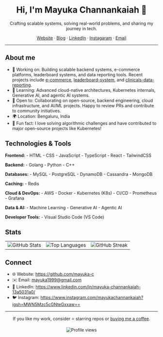<div align="center">

# Hi, I'm Mayuka Channankaiah 👋

Crafting scalable systems, solving real-world problems, and sharing my journey in tech.

[Website](https://github.com/mayuka-c) · [Blog](https://your-blog.com) · [LinkedIn](https://www.linkedin.com/in/mayuka-channankaiah-13a5031a0/) · [Instagaram](https://www.instagram.com/mayukachannankaiah?igsh=MWN5Mzc5cGNteGxxaw==) · [Email](mailto:mayuka1999@gmail.com)

</div>

---

## About me

 - 🔭 Working on: Building scalable backend systems, e-commerce platforms, leaderboard systems, and data reporting tools. Recent projects include [e-commerce](https://github.com/mayuka-c/e-commerce), [leaderboard-system](https://github.com/mayuka-c/leaderboard-system), and [clinicals-data-reporting](https://github.com/mayuka-c/clinicals-data-reporting).
 - 🧠 Learning: Advanced cloud-native architectures, Kubernetes internals, Generative AI, and agentic AI systems.
 - 🤝 Open to: Collaborating on open-source, backend engineering, cloud infrastructure, and AI/ML projects. Happy to review PRs and contribute to community initiatives.
 - 🌍 Location: Bengaluru, India
 - 🎯 Fun fact: I love solving algorithmic challenges and have contributed to major open-source projects like Kubernetes!


## Technologies & Tools

**Frontend:**
	- HTML
	- CSS
	- JavaScript
	- TypeScript
	- React
	- TailwindCSS

**Backend:**
	- Golang
	- Python
	- C++

**Databases:**
	- MySQL
	- PostgreSQL
	- DynamoDB
	- Cassandra
	- MongoDB

**Caching:**
	- Redis

**Cloud & DevOps:**
	- AWS
	- Docker
	- Kubernetes (K8s)
	- CI/CD
	- Prometheus
	- Grafana

**Data & AI:**
	- Machine Learning
	- Generative AI
	- Agentic AI

**Developer Tools:**
	- Visual Studio Code (VS Code)

## Stats

<div align="center">
	<table>
		<tr>
			<td>
				<img src="https://github-readme-stats.vercel.app/api?username=mayuka-c&show_icons=true&theme=github_dark&hide_border=true" alt="GitHub Stats" />
			</td>
			<td>
				<img src="https://github-readme-stats.vercel.app/api/top-langs/?username=mayuka-c&layout=compact&theme=github_dark&hide_border=true" alt="Top Languages" />
			</td>
			<td>
				<img src="https://github-readme-streak-stats.herokuapp.com/?user=mayuka-c&theme=github-dark&hide_border=true" alt="GitHub Streak" />
			</td>
		</tr>
	</table>
</div>

## Connect

- 🌐 Website: https://github.com/mayuka-c
- ✉️ Email: mayuka1999@gmail.com
- 💼 LinkedIn: https://www.linkedin.com/in/mayuka-channankaiah-13a5031a0/
- 🐦 Instagram: https://www.instagram.com/mayukachannankaiah?igsh=MWN5Mzc5cGNteGxxaw==

---

<div align="center">

If you like my work, consider ⭐ starring repos or
<a href="https://buymeacoffee.com/mayuka.c">buying me a coffee</a>.

<img src="https://komarev.com/ghpvc/?username=mayuka-c&style=flat&label=Profile+views" alt="Profile views" />

</div>
